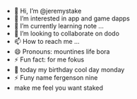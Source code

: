 - 👋 Hi, I’m @jeremystake
- 👀 I’m interested in app and game dapps
- 🌱 I’m currently learning note ...
- 💞️ I’m looking to collaborate on dodo
- 📫 How to reach me ...
- 😄 Pronouns: mountines life bora
- ⚡ Fun fact: for me fokus
- 👀 today my birthday cool day monday
- ⚡ Funy name fergenson nine
-  make me feel you want staked
